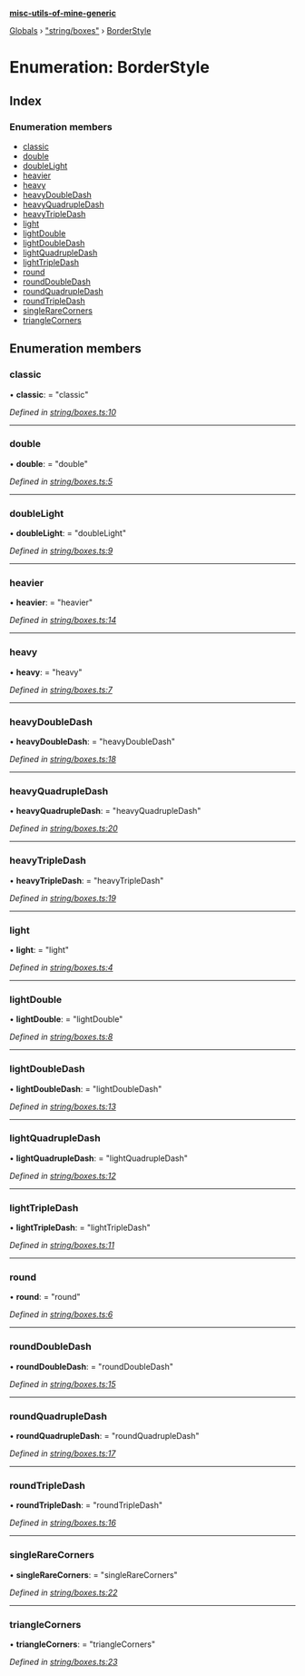 **[misc-utils-of-mine-generic](../README.md)**

[Globals](../globals.md) › ["string/boxes"](../modules/_string_boxes_.md) › [BorderStyle](_string_boxes_.borderstyle.md)

# Enumeration: BorderStyle

## Index

### Enumeration members

* [classic](_string_boxes_.borderstyle.md#classic)
* [double](_string_boxes_.borderstyle.md#double)
* [doubleLight](_string_boxes_.borderstyle.md#doublelight)
* [heavier](_string_boxes_.borderstyle.md#heavier)
* [heavy](_string_boxes_.borderstyle.md#heavy)
* [heavyDoubleDash](_string_boxes_.borderstyle.md#heavydoubledash)
* [heavyQuadrupleDash](_string_boxes_.borderstyle.md#heavyquadrupledash)
* [heavyTripleDash](_string_boxes_.borderstyle.md#heavytripledash)
* [light](_string_boxes_.borderstyle.md#light)
* [lightDouble](_string_boxes_.borderstyle.md#lightdouble)
* [lightDoubleDash](_string_boxes_.borderstyle.md#lightdoubledash)
* [lightQuadrupleDash](_string_boxes_.borderstyle.md#lightquadrupledash)
* [lightTripleDash](_string_boxes_.borderstyle.md#lighttripledash)
* [round](_string_boxes_.borderstyle.md#round)
* [roundDoubleDash](_string_boxes_.borderstyle.md#rounddoubledash)
* [roundQuadrupleDash](_string_boxes_.borderstyle.md#roundquadrupledash)
* [roundTripleDash](_string_boxes_.borderstyle.md#roundtripledash)
* [singleRareCorners](_string_boxes_.borderstyle.md#singlerarecorners)
* [triangleCorners](_string_boxes_.borderstyle.md#trianglecorners)

## Enumeration members

###  classic

• **classic**: = "classic"

*Defined in [string/boxes.ts:10](https://github.com/cancerberoSgx/misc-utils-of-mine/blob/b6947cf/misc-utils-of-mine-generic/src/string/boxes.ts#L10)*

___

###  double

• **double**: = "double"

*Defined in [string/boxes.ts:5](https://github.com/cancerberoSgx/misc-utils-of-mine/blob/b6947cf/misc-utils-of-mine-generic/src/string/boxes.ts#L5)*

___

###  doubleLight

• **doubleLight**: = "doubleLight"

*Defined in [string/boxes.ts:9](https://github.com/cancerberoSgx/misc-utils-of-mine/blob/b6947cf/misc-utils-of-mine-generic/src/string/boxes.ts#L9)*

___

###  heavier

• **heavier**: = "heavier"

*Defined in [string/boxes.ts:14](https://github.com/cancerberoSgx/misc-utils-of-mine/blob/b6947cf/misc-utils-of-mine-generic/src/string/boxes.ts#L14)*

___

###  heavy

• **heavy**: = "heavy"

*Defined in [string/boxes.ts:7](https://github.com/cancerberoSgx/misc-utils-of-mine/blob/b6947cf/misc-utils-of-mine-generic/src/string/boxes.ts#L7)*

___

###  heavyDoubleDash

• **heavyDoubleDash**: = "heavyDoubleDash"

*Defined in [string/boxes.ts:18](https://github.com/cancerberoSgx/misc-utils-of-mine/blob/b6947cf/misc-utils-of-mine-generic/src/string/boxes.ts#L18)*

___

###  heavyQuadrupleDash

• **heavyQuadrupleDash**: = "heavyQuadrupleDash"

*Defined in [string/boxes.ts:20](https://github.com/cancerberoSgx/misc-utils-of-mine/blob/b6947cf/misc-utils-of-mine-generic/src/string/boxes.ts#L20)*

___

###  heavyTripleDash

• **heavyTripleDash**: = "heavyTripleDash"

*Defined in [string/boxes.ts:19](https://github.com/cancerberoSgx/misc-utils-of-mine/blob/b6947cf/misc-utils-of-mine-generic/src/string/boxes.ts#L19)*

___

###  light

• **light**: = "light"

*Defined in [string/boxes.ts:4](https://github.com/cancerberoSgx/misc-utils-of-mine/blob/b6947cf/misc-utils-of-mine-generic/src/string/boxes.ts#L4)*

___

###  lightDouble

• **lightDouble**: = "lightDouble"

*Defined in [string/boxes.ts:8](https://github.com/cancerberoSgx/misc-utils-of-mine/blob/b6947cf/misc-utils-of-mine-generic/src/string/boxes.ts#L8)*

___

###  lightDoubleDash

• **lightDoubleDash**: = "lightDoubleDash"

*Defined in [string/boxes.ts:13](https://github.com/cancerberoSgx/misc-utils-of-mine/blob/b6947cf/misc-utils-of-mine-generic/src/string/boxes.ts#L13)*

___

###  lightQuadrupleDash

• **lightQuadrupleDash**: = "lightQuadrupleDash"

*Defined in [string/boxes.ts:12](https://github.com/cancerberoSgx/misc-utils-of-mine/blob/b6947cf/misc-utils-of-mine-generic/src/string/boxes.ts#L12)*

___

###  lightTripleDash

• **lightTripleDash**: = "lightTripleDash"

*Defined in [string/boxes.ts:11](https://github.com/cancerberoSgx/misc-utils-of-mine/blob/b6947cf/misc-utils-of-mine-generic/src/string/boxes.ts#L11)*

___

###  round

• **round**: = "round"

*Defined in [string/boxes.ts:6](https://github.com/cancerberoSgx/misc-utils-of-mine/blob/b6947cf/misc-utils-of-mine-generic/src/string/boxes.ts#L6)*

___

###  roundDoubleDash

• **roundDoubleDash**: = "roundDoubleDash"

*Defined in [string/boxes.ts:15](https://github.com/cancerberoSgx/misc-utils-of-mine/blob/b6947cf/misc-utils-of-mine-generic/src/string/boxes.ts#L15)*

___

###  roundQuadrupleDash

• **roundQuadrupleDash**: = "roundQuadrupleDash"

*Defined in [string/boxes.ts:17](https://github.com/cancerberoSgx/misc-utils-of-mine/blob/b6947cf/misc-utils-of-mine-generic/src/string/boxes.ts#L17)*

___

###  roundTripleDash

• **roundTripleDash**: = "roundTripleDash"

*Defined in [string/boxes.ts:16](https://github.com/cancerberoSgx/misc-utils-of-mine/blob/b6947cf/misc-utils-of-mine-generic/src/string/boxes.ts#L16)*

___

###  singleRareCorners

• **singleRareCorners**: = "singleRareCorners"

*Defined in [string/boxes.ts:22](https://github.com/cancerberoSgx/misc-utils-of-mine/blob/b6947cf/misc-utils-of-mine-generic/src/string/boxes.ts#L22)*

___

###  triangleCorners

• **triangleCorners**: = "triangleCorners"

*Defined in [string/boxes.ts:23](https://github.com/cancerberoSgx/misc-utils-of-mine/blob/b6947cf/misc-utils-of-mine-generic/src/string/boxes.ts#L23)*